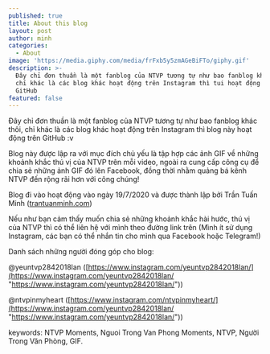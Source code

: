 ```yaml
---
published: true
title: About this blog
layout: post
author: minh
categories:
  - About
image: 'https://media.giphy.com/media/frFxb5y5zmAGeBiFTo/giphy.gif'
description: >-
  Đây chỉ đơn thuần là một fanblog của NTVP tương tự như bao fanblog khác thôi,
  chỉ khác là các blog khác hoạt động trên Instagram thì tui hoạt động trên
  GitHub
featured: false
---
```

Đây chỉ đơn thuần là một fanblog của NTVP tương tự như bao fanblog khác thôi, chỉ khác là các blog khác hoạt động trên Instagram thì blog này hoạt động trên GitHub :v

Blog này được lập ra với mục đích chủ yếu là tập hợp các ảnh GIF về những khoảnh khắc thú vị của NTVP trên mỗi video, ngoài ra cung cấp công cụ để chia sẻ những ảnh GIF đó lên Facebook, đồng thời nhằm quảng bá kênh NTVP đến rộng rãi hơn với công chúng!

Blog đi vào hoạt động vào ngày 19/7/2020 và được thành lập bởi Trần Tuấn Minh ([trantuanminh.com](https://trantuanminh.com/ "https://trantuanminh.com/"))

Nếu như bạn cảm thấy muốn chia sẻ những khoảnh khắc hài hước, thú vị của NTVP thì có thể liên hệ với mình theo đường link trên (Mình ít sử dụng Instagram, các bạn có thể nhắn tin cho mình qua Facebook hoặc Telegram!)

Danh sách những người đóng góp cho blog:

@yeuntvp2842018lan ([https://www.instagram.com/yeuntvp2842018lan/](https://www.instagram.com/yeuntvp2842018lan/ "https://www.instagram.com/yeuntvp2842018lan/"))

@ntvpinmyheart ([https://www.instagram.com/ntvpinmyheart/](https://www.instagram.com/yeuntvp2842018lan/ "https://www.instagram.com/yeuntvp2842018lan/"))



keywords: NTVP Moments, Nguoi Trong Van Phong Moments, NTVP, Người Trong Văn Phòng, GIF.